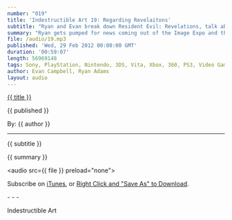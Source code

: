 ```yaml
---
number: "019"
title: 'Indestructible Art 19: Regarding Revelaitons'
subtitle: "Ryan and Evan break down Resident Evil: Revelations, talk about how dumb a Boon Dock Saints game will inevitably be, and give honorable mention to Preacher as a modern masterpiece."
summary: "Ryan gets pumped for news coming out of the Image Expo and then later dishes out a review on Resident Evil: Revelations. Borderlands 2 get’s a launch trailer and Evan finally has an excuse to talk about Borderlands again. In other news Killzone 3 offers free multiplayer, Boon Dock Saints the Video Game is probably doomed before it starts production and the original Xbox has a ten year anniversary."
file: /audio/19.mp3
published: 'Wed, 29 Feb 2012 00:00:00 GMT'
duration: '00:59:07'
length: 56969148
tags: Sony, PlayStation, Nintendo, 3DS, Vita, Xbox, 360, PS3, Video Games, Comics, games, Indestructible Art, Marvel, DC, Sony, SEN, PSN, Preacher, Garth Ennis, Borderlands, Killzone 3, Resident Evil, Revelations, X-Factor, Bendis, Xmen
author: Evan Campbell, Ryan Adams
layout: audio
---
```


<a href="../episodes/{{ number }}.html" class='postTitleLink'><p class='postTitle'>{{ title }}</p></a>
<p class='postPublished'>{{ published }}</p>
<p class='postAuthor'>By: {{ author }}</p>
<hr>
<p class='podcastSummary'>{{ subtitle }}</p>

<p class='podcastSummary'>{{ summary }}</p>

<audio src={{ file }} preload="none"></audio>
<p class='subLinks'>Subscribe on <a href='http://bit.ly/iapodcast'>iTunes</a>, or <a href={{ file }}>Right Click and "Save As" to Download</a>.</p>
- - -

Indestructible Art